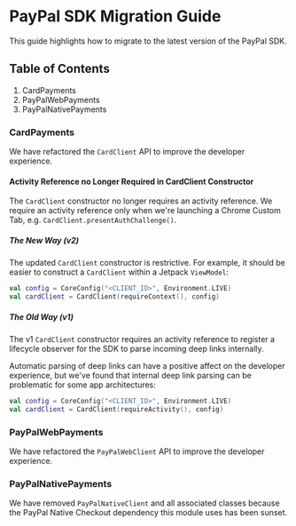 # PayPal SDK Migration Guide

This guide highlights how to migrate to the latest version of the PayPal SDK.

## Table of Contents

1. CardPayments
1. PayPalWebPayments
1. PayPalNativePayments

### CardPayments

We have refactored the `CardClient` API to improve the developer experience.

#### Activity Reference no Longer Required in CardClient Constructor

The `CardClient` constructor no longer requires an activity reference. We require an activity reference only when we're launching a Chrome Custom Tab, e.g. `CardClient.presentAuthChallenge()`.

##### The New Way (v2)

The updated `CardClient` constructor is restrictive. For example, it should be easier to construct a `CardClient` within a Jetpack `ViewModel`:

```kotlin
val config = CoreConfig("<CLIENT_ID>", Environment.LIVE)
val cardClient = CardClient(requireContext(), config)
```

##### The Old Way (v1)

The v1 `CardClient` constructor requires an activity reference to register a lifecycle observer for the SDK to parse incoming deep links internally.

Automatic parsing of deep links can have a positive affect on the developer experience, but we've found that internal deep link parsing can be problematic for some app architectures:

```kotlin
val config = CoreConfig("<CLIENT_ID>", Environment.LIVE)
val cardClient = CardClient(requireActivity(), config)
```

### PayPalWebPayments

We have refactored the `PayPalWebClient` API to improve the developer experience.

### PayPalNativePayments

We have removed `PayPalNativeClient` and all associated classes because the PayPal Native Checkout dependency this module uses has been sunset.
